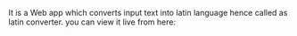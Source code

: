 It is a Web app which converts input text into latin language hence called as latin converter.
you can view it live from here: 
